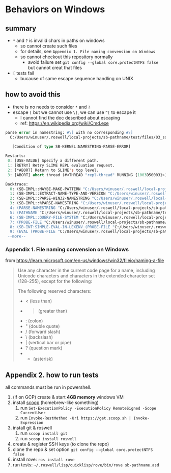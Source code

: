 # Behaviors on Windows

## summary

- `*` and `?` is invalid chars in paths on windows
    - so cannot create such files
    - for details, see `Appendix 1. File naming convension on Windows`
    - so cannot checkout this repository normally
        - avoid failure set `git config --global core.protectNTFS false` but cannot creat that files
- `[` tests fail
    - bucause of same escape sequence handling on UNIX

## how to avoid this

- there is no needs to consider `*` and `?`
- escape `[` but we cannot use `\[`, we can use `^[` to escape it
    - I cannot find the doc described about escaping
    - ref: <https://en.wikipedia.org/wiki/Cmd.exe>

```lisp
parse error in namestring: #\[ with no corresponding #\]
  C:/Users/winuser/.roswell/local-projects/sb-pathname/test/files/03_square-braket_open_[.txt
                                                                                                    ^
   [Condition of type SB-KERNEL:NAMESTRING-PARSE-ERROR]

Restarts:
 0: [USE-VALUE] Specify a different path.
 1: [RETRY] Retry SLIME REPL evaluation request.
 2: [*ABORT] Return to SLIME's top level.
 3: [ABORT] abort thread (#<THREAD "repl-thread" RUNNING {1003D50003}>)

Backtrace:
  0: (SB-IMPL::MAYBE-MAKE-PATTERN "C:/Users/winuser/.roswell/local-projects/sb-pathname/test/files/03_square-braket_open_[.txt" 76 99 #\^)
  1: (SB-IMPL::EXTRACT-NAME-TYPE-AND-VERSION "C:/Users/winuser/.roswell/local-projects/sb-pathname/test/files/03_square-braket_open_[.txt" 76 103 #\^)
  2: (SB-IMPL::PARSE-WIN32-NAMESTRING "C:/Users/winuser/.roswell/local-projects/sb-pathname/test/files/03_square-braket_open_[.txt" 0 103)
  3: (SB-IMPL::%PARSE-NAMESTRING "C:/Users/winuser/.roswell/local-projects/sb-pathname/test/files/03_square-braket_open_[.txt" NIL #P"C:/Users/winuser/.roswell/local-projects/sb-pat..
  4: (PARSE-NAMESTRING "C:/Users/winuser/.roswell/local-projects/sb-pathname/test/files/03_square-braket_open_[.txt" NIL #P"C:/Users/winuser/.roswell/local-projects/sb-pathname/" :S..
  5: (PATHNAME "C:/Users/winuser/.roswell/local-projects/sb-pathname/test/files/03_square-braket_open_[.txt")
  6: (SB-IMPL::QUERY-FILE-SYSTEM "C:/Users/winuser/.roswell/local-projects/sb-pathname/test/files/03_square-braket_open_[.txt" :TRUENAME NIL)
  7: (PROBE-FILE "C:/Users/winuser/.roswell/local-projects/sb-pathname/test/files/03_square-braket_open_[.txt")
  8: (SB-INT:SIMPLE-EVAL-IN-LEXENV (PROBE-FILE "C:/Users/winuser/.roswell/local-projects/sb-pathname/test/files/03_square-braket_open_[.txt") #<NULL-LEXENV>)
  9: (EVAL (PROBE-FILE "C:/Users/winuser/.roswell/local-projects/sb-pathname/test/files/03_square-braket_open_[.txt"))
 --more--
```

### Appendix 1. File naming convension on Windows

from <https://learn.microsoft.com/en-us/windows/win32/fileio/naming-a-file>

> Use any character in the current code page for a name, including Unicode characters and characters in the extended character set (128–255), except for the following:
>
> The following reserved characters:
>
> - < (less than)
> - > (greater than)
> - : (colon)
> - " (double quote)
> - / (forward slash)
> - \ (backslash)
> - | (vertical bar or pipe)
> - ? (question mark)
> - * (asterisk)

## Appendix 2. how to run tests

all commands must be run in powershell.

1. (if on GCP) create & start **4GB memory** windows VM
2. install [scoop](https://scoop.sh/) (homebrew-like something)
    1. run `Set-ExecutionPolicy -ExecutionPolicy RemoteSigned -Scope CurrentUser`
    2. run `Invoke-RestMethod -Uri https://get.scoop.sh | Invoke-Expression`
3. install git & roswell
    1. run `scoop install git`
    2. run `scoop install roswell`
3. create & register SSH keys (to clone the repo)
4. clone the repo & set option `git config --global core.protectNTFS false`
5. install rove: `ros install rove`
6. run tests: `~/.roswell/lisp/quicklisp/rove/bin/rove sb-pathname.asd`
